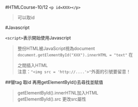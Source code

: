 
#HTMLCourse-10/12
`<p id=XXX></p>`
>可以取id


#Javascript

`<script>`表示開始使用Javascript
>整份HTML被JavaScript視為document
`document.getElementById("XXX").innerHTML = "text"`
>在<p></p>之間插入HTML  
>注意：`"<img src = 'http://....'>"`外面的引號要留意！    

##替tag 取id 再用getElementById()去尋找並賦值
>getElementById().innerHTNL加入HTML  
>getElementById().src 更改src屬性
